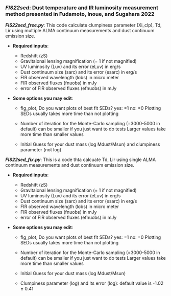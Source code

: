 ### *FIS22sed*: Dust temperature and IR luminosity measurement method presented in Fudamoto, Inoue, and Sugahara 2022


*__FIS22sed_free.py__*: This code calculate clumpiness parameter (Xi_clp), Td, Lir using multiple ALMA continuum measurements and dust continuum emission size.

- **Required inputs**:
    - Redshift (zS)
    - Gravitaional lensing magnification (= 1 if not magnified)
    - UV luminosity (Luv) and its error (eLuv) in erg/s
    - Dust continuum size (sarc) and its error (esarc) in erg/s
    - FIR observed wavelength (lobs) in micro meter
    - FIR observed fluxes (fnuobs) in mJy
    - error of FIR observed fluxes (efnuobs) in mJy

- **Some options you may edit**:
    - flg_plot, Do you want plots of best fit SEDs? yes: =1 no: =0
Plotting SEDs usually takes more time than not plotting

    - Number of iteration for the Monte-Carlo sampling (=3000-5000 in default) can be smaller if you just want to do tests
Larger values take more time than smaller values

    - Initial Guess for your dust mass (log Mdust/Msun) and clumpiness parameter (not log)

*__FIS22sed_fix.py__*: This is a code thta calcuate Td, Lir using single ALMA continuum measurements and dust continuum emission size.

- **Required inputs**:
    - Redshift (zS)
    - Gravitaional lensing magnification (= 1 if not magnified)
    - UV luminosity (Luv) and its error (eLuv) in erg/s
    - Dust continuum size (sarc) and its error (esarc) in erg/s
    - FIR observed wavelength (lobs) in micro meter
    - FIR observed fluxes (fnuobs) in mJy
    - error of FIR observed fluxes (efnuobs) in mJy

- **Some options you may edit**:
    - flg_plot, Do you want plots of best fit SEDs? yes: =1 no: =0
    Plotting SEDs usually takes more time than not plotting

    - Number of iteration for the Monte-Carlo sampling (=3000-5000 in default) can be smaller if you just want to do tests
    Larger values take more time than smaller values

    - Initial Guess for your dust mass (log Mdust/Msun)
    - Clumpiness parameter (log) and its error (log): default value is -1.02 $\pm$ 0.41

